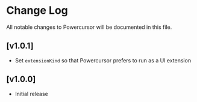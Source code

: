 # Change Log

All notable changes to Powercursor will be documented in this file.

## [v1.0.1]

- Set `extensionKind` so that Powercursor prefers to run as a UI extension

## [v1.0.0]

- Initial release
